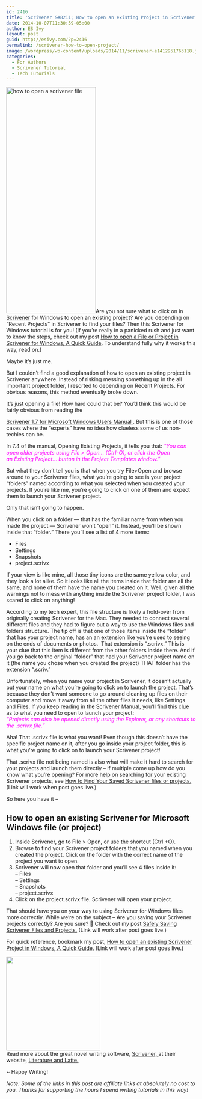 ```yaml
---
id: 2416
title: 'Scrivener &#8211; How to open an existing Project in Scrivener for Windows, fully explained'
date: 2014-10-07T11:30:59-05:00
author: ES Ivy
layout: post
guid: http://esivy.com/?p=2416
permalink: /scrivener-how-to-open-project/
image: /wordpress/wp-content/uploads/2014/11/scrivener-e1412951763118.jpg
categories:
  - For Authors
  - Scrivener Tutorial
  - Tech Tutorials
---
```

<img class="alignleft size-full wp-image-2536" src="http://esivy.com/wordpress/wp-content/uploads/2014/10/scriv-open-project-238x602.jpg" alt="how to open a scrivener file" width="238" height="602" />Are you not sure what to click on in <a href="http://www.amazon.com/gp/product/B0079KJB54/ref=as_li_qf_sp_asin_il_tl?ie=UTF8&camp=1789&creative=9325&creativeASIN=B0079KJB54&linkCode=as2&tag=esiv-20&linkId=C5TX4ZEFK5RLOVJO" target="_blank">Scrivener</a> for Windows to open an existing project? Are you depending on “Recent Projects” in Scrivener to find your files? Then this Scrivener for Windows tutorial is for you! (If you&#8217;re really in a panicked rush and just want to know the steps, check out my post <a href="http://esivy.com/?p=2425" target="_blank">How to open a File or Project in Scrivener for Windows, A Quick Guide</a>. To understand fully why it works this way, read on.)

Maybe it’s just me.

But I couldn’t find a good explanation of how to open an existing project in Scrivener anywhere. Instead of risking messing something up in the all important project folder, I resorted to depending on Recent Projects. For obvious reasons, this method eventually broke down.

It’s just opening a file! How hard could that be?<!--more--> You’d think this would be fairly obvious from reading the 

<a title="Scrivener for Microsoft Windows Users Manual" href="http://www.literatureandlatte.com/documentation/scrivener-manual-win-a4.pdf" target="_blank">Scrivener 1.7 for Microsoft Windows Users Manual </a>. But this is one of those cases where the &#8220;experts&#8221; have no idea how clueless some of us non-techies can be.

In 7.4 of the manual, Opening Existing Projects, it tells you that: <span style="color: #ff00ff;"><em>“You can open older projects using File > Open&#8230; (Ctrl-O), or click the Open an Existing Project&#8230; button in the Project Templates window.”</em></span>

But what they don’t tell you is that when you try File>Open and browse around to your Scrivener files, what you’re going to see is your project “folders” named according to what you selected when you created your projects. If you’re like me, you’re going to click on one of them and expect them to launch your Scrivener project.

Only that isn’t going to happen.

When you click on a folder — that has the familiar name from when you made the project — Scrivener won’t “open” it. Instead, you’ll be shown inside that “folder.” There you’ll see a list of 4 more items:

  * Files
  * Settings
  * Snapshots
  * project.scrivx

If your view is like mine, all those tiny icons are the same yellow color, and they look a lot alike. So it looks like all the items inside that folder are all the same, and none of them have the name you created on it. Well, given all the warnings not to mess with anything inside the Scrivener project folder, I was scared to click on anything!

According to my tech expert, this file structure is likely a hold-over from originally creating Scrivener for the Mac. They needed to connect several different files and they had to figure out a way to use the Windows files and folders structure. The tip off is that one of those items inside the &#8220;folder&#8221; that has your project name, has an an extension like you’re used to seeing on the ends of documents or photos.  That extension is “.scrivx.” This is your clue that this item is different from the other folders inside there. And if you go back to the original &#8220;folder&#8221; that had your Scrivener project name on it (the name you chose when you created the project) THAT folder has the extension &#8220;.scriv.&#8221;

Unfortunately, when you name your project in Scrivener, it doesn’t actually put your name on what you’re going to click on to launch the project. That’s because they don’t want someone to go around cleaning up files on their computer and move it away from all the other files it needs, like Settings and Files. If you keep reading in the Scrivener Manual, you’ll find this clue as to what you need to open to launch your project:  
<span style="color: #ff00ff;"><em>“Projects can also be opened directly using the Explorer, or any shortcuts to the .scrivx file.”</em></span>

Aha! That .scrivx file is what you want! Even though this doesn’t have the specific project name on it, after you go inside your project folder, this is what you’re going to click on to launch your Scrivener project!

That .scrivx file not being named is also what will make it hard to search for your projects and launch them directly &#8211; if multiple come up how do you know what you&#8217;re opening? For more help on searching for your existing Scrivener projects, see <a href="http://esivy.com/?p=2507" target="_blank">How to Find Your Saved Scrivener files or projects. </a>(Link will work when post goes live.)

So here you have it &#8211;

## How to open an existing Scrivener for Microsoft Windows file (or project)

  1. Inside Scrivener, go to File > Open, or use the shortcut (Ctrl +O).
  2. Browse to find your Scrivener project folders that you named when you created the project. Click on the folder with the correct name of the project you want to open.
  3. Scrivener will now open that folder and you’ll see 4 files inside it:  
    &#8211; Files  
    &#8211; Settings  
    &#8211; Snapshots  
    &#8211; project.scrivx
  4. Click on the project.scrivx file. Scrivener will open your project.

That should have you on your way to using Scrivener for Windows files more correctly. While we&#8217;re on the subject &#8211; Are you saving your Scrivener projects correctly? Are you sure? 🙂 Check out my post [Safely Saving Scrivener Files and Projects.](http://esivy.com/?p=2432) (Link will work after post goes live.)

For quick reference, bookmark my post, [How to open an existing Scrivener Project in Windows, A Quick Guide.](http://esivy.com/?p=2425) (Link will work after post goes live.)

<a href="http://www.amazon.com/gp/product/B0079KJB54/ref=as_li_tl?ie=UTF8&camp=1789&creative=9325&creativeASIN=B0079KJB54&linkCode=as2&tag=esiv-20&linkId=ZEGH5JY5M2H6PHYV" target="_blank"><img class="alignleft" src="http://ws-na.amazon-adsystem.com/widgets/q?_encoding=UTF8&ASIN=B0079KJB54&Format=_SL250_&ID=AsinImage&MarketPlace=US&ServiceVersion=20070822&WS=1&tag=esiv-20" alt="" width="250" height="250" border="0" /></a><img style="border: none !important; margin: 0px !important;" src="http://ir-na.amazon-adsystem.com/e/ir?t=esiv-20&l=as2&o=1&a=B0079KJB54" alt="" width="1" height="1" border="0" />  
Read more about the great novel writing software, <a href="http://www.amazon.com/gp/product/B0079KJB54/ref=as_li_qf_sp_asin_il_tl?ie=UTF8&camp=1789&creative=9325&creativeASIN=B0079KJB54&linkCode=as2&tag=esiv-20&linkId=C5TX4ZEFK5RLOVJO" target="_blank">Scrivener, </a>at their website, <a title="Scrivener" href="http://www.literatureandlatte.com/scrivener.php" target="_blank">Literature and Latte.</a>

~ Happy Writing!

_Note: Some of the links in this post are affiliate links at absolutely no cost to you. Thanks for supporting the hours I spend writing tutorials in this way!_

&nbsp;